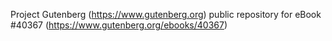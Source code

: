 Project Gutenberg (https://www.gutenberg.org) public repository for eBook #40367 (https://www.gutenberg.org/ebooks/40367)
